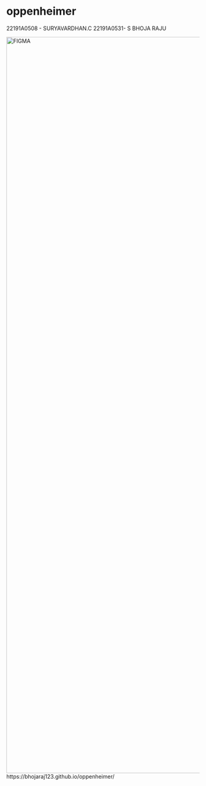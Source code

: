# oppenheimer
22191A0508 - SURYAVARDHAN.C
22191A0531- S BHOJA RAJU

<img width="1920" alt="FIGMA" src="https://github.com/Bhojaraj123/oppenheimer/assets/129143521/0d39ec0e-5c98-447e-86c9-f59f807c7d92">
https://bhojaraj123.github.io/oppenheimer/
